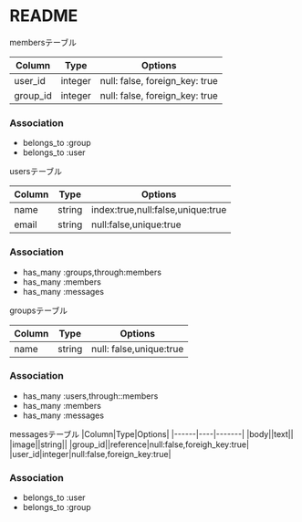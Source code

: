 # README

membersテーブル

|Column|Type|Options|
|------|----|-------|
|user_id|integer|null: false, foreign_key: true|
|group_id|integer|null: false, foreign_key: true|

### Association
- belongs_to :group
- belongs_to :user

usersテーブル

|Column|Type|Options|
|------|----|-------|
|name|string|index:true,null:false,unique:true|
|email|string|null:false,unique:true|
### Association
- has_many :groups,through:members
- has_many :members
- has_many :messages

groupsテーブル

|Column|Type|Options|
|------|----|-------|
|name|string|null: false,unique:true|

### Association
- has_many :users,through::members
- has_many :members
- has_many :messages

messagesテーブル
|Column|Type|Options|
|------|----|-------|
|body||text||
|image||string||
|group_id||reference|null:false,foreigh_key:true|
|user_id|integer|null:false,foreign_key:true|

### Association
- belongs_to :user
- belongs_to :group
